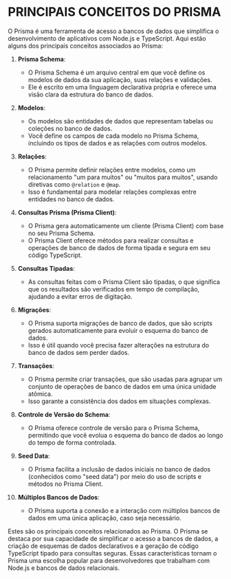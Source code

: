 # PRINCIPAIS CONCEITOS DO PRISMA
O Prisma é uma ferramenta de acesso a bancos de dados que simplifica o desenvolvimento de aplicativos com Node.js e TypeScript. Aqui estão alguns dos principais conceitos associados ao Prisma:

1. **Prisma Schema**:
   - O Prisma Schema é um arquivo central em que você define os modelos de dados da sua aplicação, suas relações e validações.
   - Ele é escrito em uma linguagem declarativa própria e oferece uma visão clara da estrutura do banco de dados.
   
2. **Modelos**:
   - Os modelos são entidades de dados que representam tabelas ou coleções no banco de dados.
   - Você define os campos de cada modelo no Prisma Schema, incluindo os tipos de dados e as relações com outros modelos.

3. **Relações**:
   - O Prisma permite definir relações entre modelos, como um relacionamento "um para muitos" ou "muitos para muitos", usando diretivas como `@relation` e `@map`.
   - Isso é fundamental para modelar relações complexas entre entidades no banco de dados.

4. **Consultas Prisma (Prisma Client)**:
   - O Prisma gera automaticamente um cliente (Prisma Client) com base no seu Prisma Schema.
   - O Prisma Client oferece métodos para realizar consultas e operações de banco de dados de forma tipada e segura em seu código TypeScript.

5. **Consultas Tipadas**:
   - As consultas feitas com o Prisma Client são tipadas, o que significa que os resultados são verificados em tempo de compilação, ajudando a evitar erros de digitação.

6. **Migrações**:
   - O Prisma suporta migrações de banco de dados, que são scripts gerados automaticamente para evoluir o esquema do banco de dados.
   - Isso é útil quando você precisa fazer alterações na estrutura do banco de dados sem perder dados.

7. **Transações**:
   - O Prisma permite criar transações, que são usadas para agrupar um conjunto de operações de banco de dados em uma única unidade atômica.
   - Isso garante a consistência dos dados em situações complexas.

8. **Controle de Versão do Schema**:
   - O Prisma oferece controle de versão para o Prisma Schema, permitindo que você evolua o esquema do banco de dados ao longo do tempo de forma controlada.

9. **Seed Data**:
   - O Prisma facilita a inclusão de dados iniciais no banco de dados (conhecidos como "seed data") por meio do uso de scripts e métodos no Prisma Client.

10. **Múltiplos Bancos de Dados**:
    - O Prisma suporta a conexão e a interação com múltiplos bancos de dados em uma única aplicação, caso seja necessário.

Estes são os principais conceitos relacionados ao Prisma. O Prisma se destaca por sua capacidade de simplificar o acesso a bancos de dados, a criação de esquemas de dados declarativos e a geração de código TypeScript tipado para consultas seguras. Essas características tornam o Prisma uma escolha popular para desenvolvedores que trabalham com Node.js e bancos de dados relacionais.